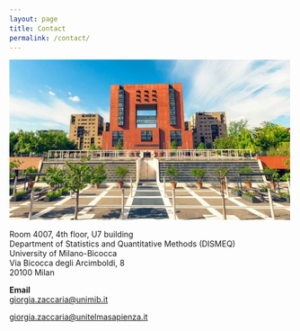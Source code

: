 ```yaml
---
layout: page
title: Contact
permalink: /contact/
---
```

<!-- ![](unitelma.png) -->

![](milano-bicocca.jpg)

Room 4007, 4th floor, U7 building \
Department of Statistics and Quantitative Methods (DISMEQ) \
University of Milano-Bicocca \
Via Bicocca degli Arcimboldi, 8 \
20100 Milan 
     
**Email**   
<a href="mailto:giorgia.zaccaria@unimib.it" target="_blank">giorgia.zaccaria@unimib.it </a>

<a href="mailto:giorgia.zaccaria@unitelmasapienza.it" target="_blank">giorgia.zaccaria@unitelmasapienza.it </a> 
 
 

